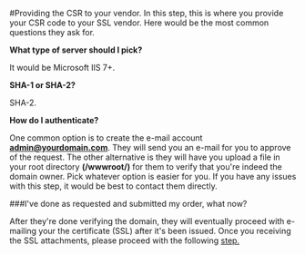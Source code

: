 #Providing the CSR to your vendor.
In this step, this is where you provide your CSR code to your SSL vendor. Here would be the most common questions they ask for. 

**What type of server should I pick?**

It would be Microsoft IIS 7+.

**SHA-1 or SHA-2?** 

SHA-2.

**How do I authenticate?**

One common option is to create the e-mail account **admin@yourdomain.com**. They will send you an e-mail for you to approve of the request. The other alternative is they will have you upload a file in your root directory 
**(/wwwroot/)** for them to verify that you're indeed the domain owner. Pick whatever option is easier for you. If you have any issues with this step, it would be best to contact them directly. 

###I've done as requested and submitted my order, what now?

After they're done verifying the domain, they will eventually proceed with e-mailing your the certificate (SSL) after it's been issued. Once you receiving the SSL attachments, please proceed with the following [step.](http://example.com)
